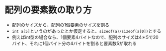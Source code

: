 # 配列の要素数の取り方
- 配列のサイズから、配列の1個要素のサイズを割る
- `int a[5]`というのがあったとか仮定すると、`sizeof(a)/sizeof(a[0])`とする
- 例えばint型の場合なら、1個要素4バイトなので、配列のサイズは4＊5で20バイト、それに1個バイト分の4バイトを割ると要素数5が取れる
